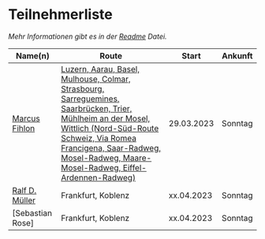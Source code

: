 # Teilnehmerliste

*Mehr Informationen gibt es in der [Readme](README.md) Datei.*

| Name(n) | Route | Start | Ankunft |
| ------- | ----- | ----- | ------- |
| [Marcus Fihlon](https://fosstodon.org/@McPringle) | [Luzern, Aarau, Basel, Mulhouse, Colmar, Strasbourg, Sarreguemines, Saarbrücken, Trier, Mühlheim an der Mosel, Wittlich (Nord-Süd-Route Schweiz, Via Romea Francigena, Saar-Radweg, Mosel-Radweg, Maare-Mosel-Radweg, Eiffel-Ardennen-Radweg)](https://www.komoot.de/tour/1336061549/zoom) | 29.03.2023 | Sonntag |
| [Ralf D. Müller](https://mastodontech.de/@rdmueller) | Frankfurt, Koblenz | xx.04.2023 | Sonntag |
| [Sebastian Rose] | Frankfurt, Koblenz | xx.04.2023 | Sonntag |

